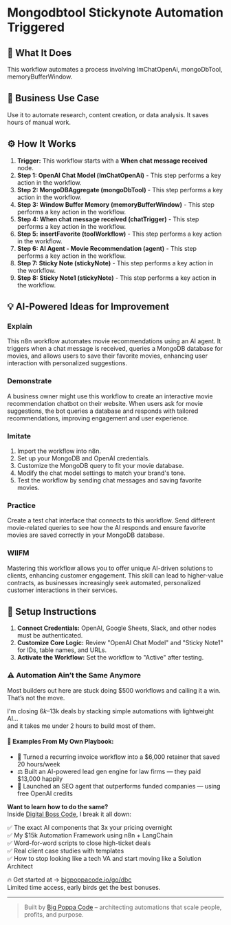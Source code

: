 # Mongodbtool Stickynote Automation Triggered

## 🚀 What It Does
This workflow automates a process involving lmChatOpenAi, mongoDbTool, memoryBufferWindow.

## 💼 Business Use Case
Use it to automate research, content creation, or data analysis. It saves hours of manual work.

## ⚙️ How It Works
1.  **Trigger:** This workflow starts with a **When chat message received** node.
2. **Step 1: OpenAI Chat Model (lmChatOpenAi)** - This step performs a key action in the workflow.
3. **Step 2: MongoDBAggregate (mongoDbTool)** - This step performs a key action in the workflow.
4. **Step 3: Window Buffer Memory (memoryBufferWindow)** - This step performs a key action in the workflow.
5. **Step 4: When chat message received (chatTrigger)** - This step performs a key action in the workflow.
6. **Step 5: insertFavorite (toolWorkflow)** - This step performs a key action in the workflow.
7. **Step 6: AI Agent - Movie Recommendation (agent)** - This step performs a key action in the workflow.
8. **Step 7: Sticky Note (stickyNote)** - This step performs a key action in the workflow.
9. **Step 8: Sticky Note1 (stickyNote)** - This step performs a key action in the workflow.

## 💡 AI-Powered Ideas for Improvement
### Explain
This n8n workflow automates movie recommendations using an AI agent. It triggers when a chat message is received, queries a MongoDB database for movies, and allows users to save their favorite movies, enhancing user interaction with personalized suggestions.

### Demonstrate
A business owner might use this workflow to create an interactive movie recommendation chatbot on their website. When users ask for movie suggestions, the bot queries a database and responds with tailored recommendations, improving engagement and user experience.

### Imitate
1. Import the workflow into n8n.
2. Set up your MongoDB and OpenAI credentials.
3. Customize the MongoDB query to fit your movie database.
4. Modify the chat model settings to match your brand's tone.
5. Test the workflow by sending chat messages and saving favorite movies.

### Practice
Create a test chat interface that connects to this workflow. Send different movie-related queries to see how the AI responds and ensure favorite movies are saved correctly in your MongoDB database.

### WIIFM
Mastering this workflow allows you to offer unique AI-driven solutions to clients, enhancing customer engagement. This skill can lead to higher-value contracts, as businesses increasingly seek automated, personalized customer interactions in their services.

## 🔧 Setup Instructions
1. **Connect Credentials:** OpenAI, Google Sheets, Slack, and other nodes must be authenticated.
2. **Customize Core Logic:** Review "OpenAI Chat Model" and "Sticky Note1" for IDs, table names, and URLs.
3. **Activate the Workflow:** Set the workflow to "Active" after testing.

### ⚠️ Automation Ain’t the Same Anymore

Most builders out here are stuck doing $500 workflows and calling it a win.  
That’s not the move.  

I'm closing $6k–$13k deals by stacking simple automations with lightweight AI...  
and it takes me under 2 hours to build most of them.

#### 🧠 Examples From My Own Playbook:
- 🔁 Turned a recurring invoice workflow into a $6,000 retainer that saved 20 hours/week  
- ⚖️ Built an AI-powered lead gen engine for law firms — they paid $13,000 happily  
- 🚀 Launched an SEO agent that outperforms funded companies — using free OpenAI credits  

**Want to learn how to do the same?**  
Inside [Digital Boss Code](https://bigpoppacode.io/go/dbc), I break it all down:

✅ The exact AI components that 3x your pricing overnight  
✅ My $15k Automation Framework using n8n + LangChain  
✅ Word-for-word scripts to close high-ticket deals  
✅ Real client case studies with templates  
✅ How to stop looking like a tech VA and start moving like a Solution Architect  

🔥 Get started at → [bigpoppacode.io/go/dbc](https://bigpoppacode.io/go/dbc)  
Limited time access, early birds get the best bonuses.

---
> Built by [Big Poppa Code](https://bigpoppacode.io) – architecting automations that scale people, profits, and purpose.
